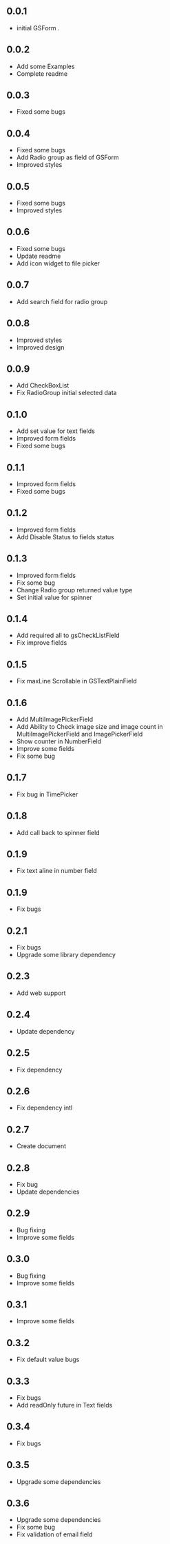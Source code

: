 ## 0.0.1

* initial GSForm .

## 0.0.2

* Add some Examples
* Complete readme

## 0.0.3

* Fixed some bugs

## 0.0.4

* Fixed some bugs
* Add Radio group as field of GSForm
* Improved styles

## 0.0.5

* Fixed some bugs
* Improved styles

## 0.0.6

* Fixed some bugs
* Update readme
* Add icon widget to file picker

## 0.0.7

* Add search field for radio group

## 0.0.8

* Improved styles
* Improved design

## 0.0.9

* Add CheckBoxList
* Fix RadioGroup initial selected data

## 0.1.0

* Add set value for text fields
* Improved form fields
* Fixed some bugs

## 0.1.1

* Improved form fields
* Fixed some bugs

## 0.1.2

* Improved form fields
* Add Disable Status to fields status

## 0.1.3

* Improved form fields
* Fix some bug
* Change Radio group returned value type
* Set initial value for spinner

## 0.1.4

* Add required all to gsCheckListField
* Fix improve fields

## 0.1.5

* Fix maxLine Scrollable in GSTextPlainField

## 0.1.6

* Add MultiImagePickerField
* Add Ability to Check image size and image count in MultiImagePickerField and ImagePickerField
* Show counter in NumberField
* Improve some fields
* Fix some bug

## 0.1.7

* Fix bug in TimePicker

## 0.1.8

* Add call back to spinner field

## 0.1.9

* Fix text aline in number field

## 0.1.9

* Fix bugs

## 0.2.1

* Fix bugs
* Upgrade some library dependency

## 0.2.3

* Add web support

## 0.2.4

* Update dependency

## 0.2.5

* Fix dependency

## 0.2.6

* Fix dependency intl

## 0.2.7

* Create document

## 0.2.8

* Fix bug
* Update dependencies

## 0.2.9

* Bug fixing
* Improve some fields

## 0.3.0

* Bug fixing
* Improve some fields

## 0.3.1

* Improve some fields

## 0.3.2

* Fix default value bugs

## 0.3.3

* Fix bugs
* Add readOnly future in Text fields

## 0.3.4

* Fix bugs

## 0.3.5

* Upgrade some dependencies

## 0.3.6

* Upgrade some dependencies
* Fix some bug
* Fix validation of email field 




